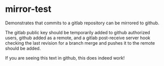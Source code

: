 # mirror-test

Demonstrates that commits to a gitlab repository can be mirrored to github.
<p>
The gitlab public key should be temporarily added to github authorized users,
github added as a remote, and a gitlab post-receive server hook checking the 
last revision for a branch merge and pushes it to the remote should be added.
</p>
<p>
If you are seeing this text in github, this does indeed work!
</p>